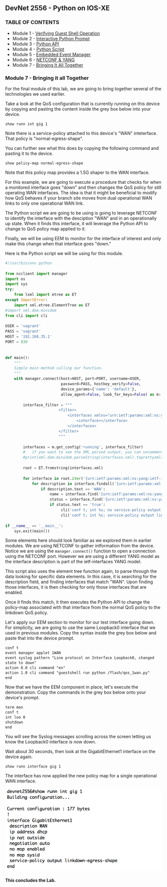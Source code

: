 ## DevNet 2556 - Python on IOS-XE

### TABLE OF CONTENTS
* Module 1 - [Verifying Guest Shell Operation](Module1.md)
* Module 2 - [Interactive Python Prompt](Module2.md)
* Module 3 - [Python API](Module3.md)
* Module 4 - [Python Script](Module4.md)
* Module 5 - [Embedded Event Manager](Module5.md)
* Module 6 - [NETCONF & YANG](Module6.md)
* Module 7 - [Bringing It All Together](Module7.md)


### Module 7 - Bringing it all Together

For the final module of this lab, we are going to bring together several of the technologies we used earlier.  

Take a look at the QoS configuration that is currently running on this device by copying and pasting the content inside the grey box below into your device.

```
show runn int gig 1
```

Note there is a service-policy attached to this device's "WAN" inteterface.  That policy is "normal-egress-shape".  

You can further see what this does by copying the following command and pasting it to the device.

```
show policy-map normal-egress-shape
```
Note that this policy map provides a 1.5G shaper to the WAN interface.  

For this example, we are going to execute a procedure that checks for when a monitored interface goes "down" and then changes the QoS policy for still operating WAN interfaces.  The idea is that it might be beneficial to modify how QoS behaves if your branch site moves from dual operational WAN links to only one operational WAN link.  

The Python script we are going to be using is going to leverage NETCONF to identify the interface with the desciption "WAN" and in an operationally up state.  When it finds this interface, it will leverage the Python API to change to QoS policy map applied to it.  

Finally, we will be using EEM to monitor for the interface of interest and only make this change when that interface goes "down."

Here is the Python script we will be using for this module.

```python
#!/usr/bin/env python

from ncclient import manager
import os
import sys
try:
    from lxml import etree as ET
except ImportError:
    import xml.etree.ElementTree as ET
#import xml.dom.minidom
from cli import cli

USER = 'vagrant'
PASS = 'vagrant'
HOST = '192.168.35.1'
PORT = 830


def main():
    """
    Simple main method calling our function.
    """
    with manager.connect(host=HOST, port=PORT, username=USER,
                         password=PASS, hostkey_verify=False,
                         device_params={'name': 'default'},
                         allow_agent=False, look_for_keys=False) as m:

        interface_filter = """
                        <filter>
                            <interfaces xmlns="urn:ietf:params:xml:ns:yang:ietf-interfaces">
                                <interface></interface>
                            </interfaces>
                        </filter>
                        """

        interfaces = m.get_config('running', interface_filter)
        #   if you want to see the XML parsed output, you can uncomment the line below.
        #print(xml.dom.minidom.parseString(interfaces.xml).toprettyxml())

        root = ET.fromstring(interfaces.xml)

        for interface in root.iter('{urn:ietf:params:xml:ns:yang:ietf-interfaces}interface'):
            for description in interface.findall('{urn:ietf:params:xml:ns:yang:ietf-interfaces}description'):
                if description.text == 'WAN':
                    name = interface.find('{urn:ietf:params:xml:ns:yang:ietf-interfaces}name')
                    status = interface.find('{urn:ietf:params:xml:ns:yang:ietf-interfaces}enabled')
                    if status.text == 'true':
                         cli('conf t; int %s; no service-policy output normal-egress-shape' % name.text)
                         cli('conf t; int %s; service-policy output linkdown-egress-shape' % name.text)
                        
if __name__ == '__main__':
    sys.exit(main())
```

Some elements here should look familiar as we explored them in earlier modules.  We are using NETCONF to gather intformation from the device.  Notice we are using the `manager.connect()` function to open a connection using the NETCONF port.  However we are using a different YANG model as the interface description is part of the ietf-interfaces YANG model.  

This script also uses the element tree function again, to parse through the data looking for specific data elements.  In this case, it is searching for the description field, and finding interfaces that match "WAN".  Upon finding those interfaces, it is then checking for only those interfaces that are enabled.  

Once it finds this match, it then executes the Python API to change the policy-map associated with that interface from the normal QoS policy to the linkdown QoS policy.

Let's apply our EEM section to monitor for our test interface going down.  For simplicity, we are going to use the same Loopback0 interface that we used in previous modules.  Copy the syntax inside the grey box below and paste that into the device prompt.

```
conf t
event manager applet 1WAN
event syslog pattern "Line protocol on Interface Loopback0, changed state to down"
action 0.0 cli command "en"
action 1.0 cli command "guestshell run python /flash/qos_1wan.py"
end
```

Now that we have the EEM component in place, let's execute the demonstration.  Copy the commands in the grey box below onto your device's prompt.

```
term mon
conf t
int loo 0
shutdown
end
```

You will see the Syslog messages scrolling across the screen letting us know the Loopback0 interface is now down.  

Wait about 30 seconds, then look at the GigabitEthernet1 interface on the device again.

```
show runn interface gig 1
```

The interface has now applied the new policy map for a single operational WAN interface.  

![alt text](images/Python-1WAN.png)

#### This concludes the Lab.